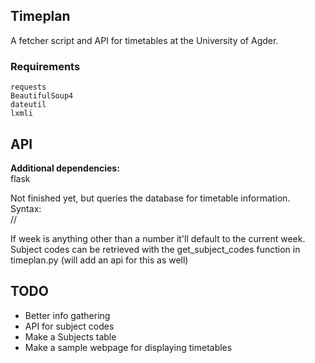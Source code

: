 ## Timeplan

A fetcher script and API for timetables at the University of Agder.

### Requirements
	requests  
	BeautifulSoup4
	dateutil
	lxmli

## API

**Additional dependencies:**  
	flask

Not finished yet, but queries the database for timetable information.  
Syntax:  
	/<subjectcode>/<week>  

If week is anything other than a number it'll default to the current week.  
Subject codes can be retrieved with the get\_subject\_codes function in timeplan.py (will add an api for this as well)


## TODO

- Better info gathering
- API for subject codes
- Make a Subjects table
- Make a sample webpage for displaying timetables
